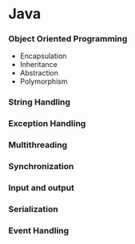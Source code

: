 # Java

### Object Oriented Programming
* Encapsulation 
* Inheritance
* Abstraction
* Polymorphism
### String Handling
### Exception Handling
### Multithreading
### Synchronization
### Input and output
### Serialization
### Event Handling





